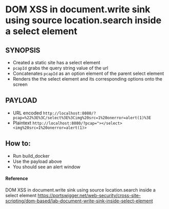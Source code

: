 # DOM XSS in document.write sink using source location.search inside a select element

## SYNOPSIS
- Created a static site has a select element
- ```pcapId``` grabs the query string value of the url
- Concatenates ```pcapId``` as an option element of the parent select element
- Renders the the select element and its corresponding options onto the screen

## PAYLOAD
- URL encoded ```http://localhost:8080/?pcap=%22%3E%3C/select%3E%3Cimg%20src=1%20onerror=alert(1)%3E```
- Plaintext ```http://localhost:8080/?pcap="></select><img%20src=1%20onerror=alert(1)>```

## How to:
- Run build_docker
- Use the payload above
- You should see an alert window

#### Reference
DOM XSS in document.write sink using source location.search inside a select element
https://portswigger.net/web-security/cross-site-scripting/dom-based/lab-document-write-sink-inside-select-element

